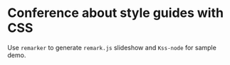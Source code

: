 # Conference about style guides with CSS

Use `remarker` to generate `remark.js` slideshow and `Kss-node` for sample demo.
